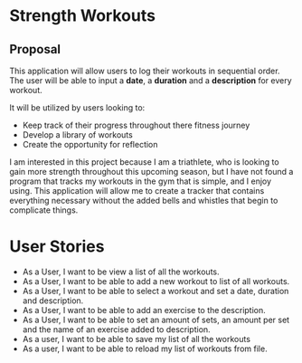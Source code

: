 # Strength Workouts

## Proposal

This application will allow users to log their workouts in sequential order. The 
user will be able to input a **date**, a **duration** and a **description** for every workout. 

It will be utilized by users looking to:
 - Keep track of their progress throughout there fitness journey
 - Develop a library of workouts 
 - Create the opportunity for reflection 
 
I am interested in this project because I am a triathlete, who is looking to gain more strength throughout 
this upcoming season, but I have not found a program that tracks my workouts in the gym that is simple, 
and I enjoy using. This application will allow me to create a tracker that contains everything necessary 
without the added bells and whistles that begin to complicate things.

# User Stories

- As a User, I want to be view a list of all the workouts.
- As a User, I want to be able to add a new workout to list of all workouts.
- As a User, I want to be able to select a workout and set a date, duration and description.
- As a User, I want to be able to add an exercise to the description.
- As a User, I want to be able to set an amount of sets, an amount per set and the name of an exercise
added to description.
- As a user, I want to be able to save my list of all the workouts
- As a user, I want to be able to reload my list of workouts from file.
